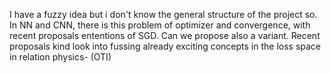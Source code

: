I have a fuzzy idea but i don't know the general structure of the project so.
In NN and CNN, there is this problem of optimizer and convergence, with recent proposals ententions of SGD. Can we propose also a variant.
Recent proposals kind look into fussing already exciting concepts in the loss space in relation physics- (OTI)
